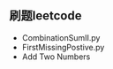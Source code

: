 刷题leetcode
-----------
<ul>
    <li>CombinationSumII.py</li>
    <li>FirstMissingPostive.py</li>
    <li>Add Two Numbers</li>
</ul>